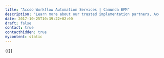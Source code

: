 ```yaml
---
title: "Accso Workflow Automation Services | Camunda BPM"
description: "Learn more about our trusted implementation partners, Accelerated Solutions GmbH. Camunda is the leader for workflow automation & business process management. Get your 30 day trial today. "
date: 2017-10-25T10:39:22+02:00
draft: false
contact: true
contacthidden: true
mycontent: static
---
```

{{<partner-single
company="Accso - Accelerated Solutions GmbH"
type="si"
website="http://accso.de"
countrycode="DE"
city="Darmstadt"
description="<p>Accso - Accelerated Solutions GmbH is a Software and IT consulting company. Our experienced software engineers and consultants have developed a reputation for addressing our customer's most challenging software issues. We work with our customers to create customized software solutions tailored to their business requirements.</p><p>Accso specializes in solutions and processes for business critical software. Our consulting team and our software engineers empower our customers to choose the right technology and system architecture and assist our customers in aligning the final solution with existing business processes. The result is a software solution that is functional, reliable and extensible.</p><p>Accso offers a comprehensive suite of services spanning the entire software development lifecycle, from requirements engineering, system architecture and API design, to development, testing, quality management and deployment.</p><p>Combined with our extensive integration and Java expertise, Camunda BPM has proven to be the preferred solution: a solution based on BPMN, DMN and CMMN standards that provide an excellent balance of business processes and technical code. We put your software investments to work for you instead of gathering dust in an office drawer.</p>"
siregion="dach"
level="basic"
logo="//images.ctfassets.net/vpidbgnakfvf/369eXDCSP6MIkCq0EKAaSG/4ece8e02305af1f658caee3119232473/Accso-AcceleratedSolutionsGmbH.png">}}